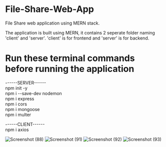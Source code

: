 # File-Share-Web-App
File Share web application using MERN stack.

The application is built using MERN, it contains 2 seperate folder naming 'client' and 'server'.
'client' is for frontend and 'server' is for backend.

# Run these terminal commands before running the application <br>
------SERVER------ <br>
npm init -y <br>
npm i --save-dev nodemon <br>
npm i express <br>
npm i cors <br>
npm i mongoose <br>
npm i multer <br>

------CLIENT------ <br>
npm i axios <br>

![Screenshot (88)](https://github.com/Kartikkhare18/File-Share-Web-App/assets/110482774/2a9bc001-67b9-4372-8f2c-3c2b0d61eb89)
![Screenshot (91)](https://github.com/Kartikkhare18/File-Share-Web-App/assets/110482774/a633b6d8-9c59-4088-8360-76bd64623726)
![Screenshot (92)](https://github.com/Kartikkhare18/File-Share-Web-App/assets/110482774/cb2e6a1e-214c-4796-91a4-4213040f06cb)
![Screenshot (93)](https://github.com/Kartikkhare18/File-Share-Web-App/assets/110482774/cb252d3a-3a48-48bf-869f-c112aeed34fe)
